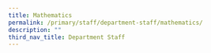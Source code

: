 ```yaml
---
title: Mathematics
permalink: /primary/staff/department-staff/mathematics/
description: ""
third_nav_title: Department Staff
---
```

